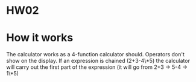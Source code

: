 # HW02

<h1>How it works</h2>
The calculator works as a 4-function calculator should.
Operators don't show on the display.
If an expression is chained (2+3-4\*5) the calculator will carry out the first
part of the expression (it will go from 2+3 -> 5-4 -> 1\*5)
